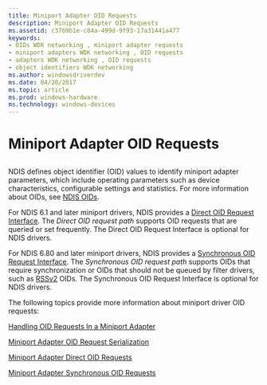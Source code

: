 ```yaml
---
title: Miniport Adapter OID Requests
description: Miniport Adapter OID Requests
ms.assetid: c3769b1e-c84a-499d-9f93-17a31441a477
keywords:
- OIDs WDK networking , miniport adapter requests
- miniport adapters WDK networking , OID requests
- adapters WDK networking , OID requests
- object identifiers WDK networking
ms.author: windowsdriverdev
ms.date: 04/20/2017
ms.topic: article
ms.prod: windows-hardware
ms.technology: windows-devices
---
```


# Miniport Adapter OID Requests


## <a href="" id="ddk-oid-requests-for-an-adapter-ng"></a>


NDIS defines object identifier (OID) values to identify miniport adapter parameters, which include operating parameters such as device characteristics, configurable settings and statistics. For more information about OIDs, see [NDIS OIDs](https://msdn.microsoft.com/library/windows/hardware/ff566707).

For NDIS 6.1 and later miniport drivers, NDIS provides a [Direct OID Request Interface](direct-oid-request-interface-in-ndis-6-1.md). The *Direct OID request path* supports OID requests that are queried or set frequently. The Direct OID Request Interface is optional for NDIS drivers.

For NDIS 6.80 and later miniport drivers, NDIS provides a [Synchronous OID Request Interface](synchronous-oid-request-interface-in-ndis-6-80.md). The *Synchronous OID request path* supports OIDs that require synchronization or OIDs that should not be queued by filter drivers, such as [RSSv2](TBD) OIDs. The Synchronous OID Request Interface is optional for NDIS drivers.

The following topics provide more information about miniport driver OID requests:

[Handling OID Requests In a Miniport Adapter](handling-oid-requests-in-a-miniport-adapter.md)

[Miniport Adapter OID Request Serialization](miniport-adapter-oid-request-serialization.md)

[Miniport Adapter Direct OID Requests](miniport-adapter-direct-oid-requests.md)

[Miniport Adapter Synchronous OID Requests](miniport-adapter-synchronous-oid-requests.md)